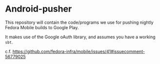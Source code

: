 # Android-pusher

This repository will contain the code/programs we use for pushing nightly
Fedora Mobile builds to Google Play.

It makes use of the Google oAuth library, and assumes you have a working `sbt`.

c.f. https://github.com/fedora-infra/mobile/issues/41#issuecomment-56779025
